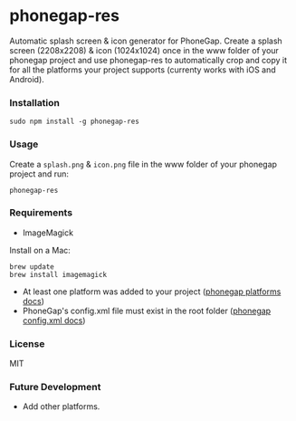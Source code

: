 # phonegap-res

Automatic splash screen & icon generator for PhoneGap. Create a splash screen (2208x2208) & icon (1024x1024) once in the www folder of your phonegap project and use phonegap-res to automatically crop and copy it for all the platforms your project supports (currenty works with iOS and Android).

### Installation

    sudo npm install -g phonegap-res

### Usage

Create a ```splash.png``` & ```icon.png``` file in the www folder of your phonegap project and run:

    phonegap-res

### Requirements

- ImageMagick

Install on a Mac:

    brew update
    brew install imagemagick

- At least one platform was added to your project ([phonegap platforms docs](http://phonegap.apache.org/docs/en/3.4.0/guide_platforms_index.md.html#Platform%20Guides))
- PhoneGap's config.xml file must exist in the root folder ([phonegap config.xml docs](http://phonegap.apache.org/docs/en/3.4.0/config_ref_index.md.html#The%20config.xml%20File))

### License

MIT

### Future Development

- Add other platforms.